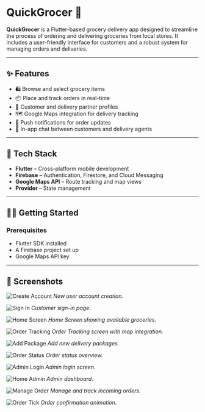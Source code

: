 # QuickGrocer 🛒

**QuickGrocer** is a Flutter-based grocery delivery app designed to streamline the process of ordering and delivering groceries from local stores. It includes a user-friendly interface for customers and a robust system for managing orders and deliveries.

---

## ✨ Features

- 🛍️ Browse and select grocery items
- 📦 Place and track orders in real-time
- 👤 Customer and delivery partner profiles
- 🗺️ Google Maps integration for delivery tracking
- 🔔 Push notifications for order updates
- 💬 In-app chat between customers and delivery agents

---

## 🚀 Tech Stack

- **Flutter** – Cross-platform mobile development
- **Firebase** – Authentication, Firestore, and Cloud Messaging
- **Google Maps API** – Route tracking and map views
- **Provider** – State management

---

## 🧑‍💻 Getting Started

### Prerequisites

- Flutter SDK installed
- A Firebase project set up
- Google Maps API key

---

## 📸 Screenshots

![Create Account](Screenshots/Create_Account.png)
*New user account creation.*

![Sign In](Screenshots/SignIn.png)
*Customer sign-in page.*

![Home Screen](Screenshots/Home.png)
*Home Screen showing available groceries.*

![Order Tracking](Screenshots/Order.png)
*Order Tracking screen with map integration.*

![Add Package](Screenshots/add_package.png)
*Add new delivery packages.*

![Order Status](Screenshots/order_status.png)
*Order status overview.*

![Admin Login](Screenshots/Admin_login.png)
*Admin login screen.*

![Home Admin](Screenshots/Home_admin.png)
*Admin dashboard.*

![Manage Order](Screenshots/manage_order.png)
*Manage and track incoming orders.*

![Order Tick](Screenshots/Order_Tick.png)
*Order confirmation animation.*


